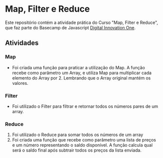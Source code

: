 # Map, Filter e Reduce

Este repositório contém a atividade prática do Curso "Map, Filter e Reduce", que faz parte do Basecamp de Javascript [Digital Innovation One](https://digitalinnovation.one/).

## Atividades

### Map
- Foi criada uma função para praticar a utilização do Map. A função recebe como parâmetro um Array, e utiliza Map para multiplicar cada elemento do Array por 2. Lembrando que o Array original mantém os valores.

### Filter
- Foi utilizado o Filter para filtrar e retornar todos os números pares de um array.

### Reduce
1. Foi utilizado o Reduce para somar todos os números de um array
2. Foi criada uma função que recebe como parâmetro uma lista de preços e um número representando o saldo disponível. A função calcula qual será o saldo final após subtrair todos os preços da lista enviada.